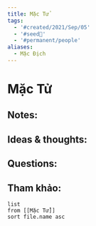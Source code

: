 ```yaml
---
title: Mặc Tử
tags:
  - '#created/2021/Sep/05'
  - '#seed🥜'
  - '#permanent/people'
aliases:
  - Mặc Địch
---
```

# Mặc Tử

## Notes:


## Ideas & thoughts:

## Questions:


## Tham khảo:
```dataview
list
from [[Mặc Tử]]
sort file.name asc
```